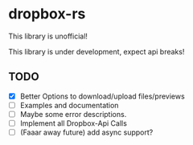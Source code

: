 # dropbox-rs
This library is unofficial!

This library is under development, expect api breaks!

## TODO
- [X] Better Options to download/upload files/previews
- [ ] Examples and documentation
- [ ] Maybe some error descriptions.
- [ ] Implement all Dropbox-Api Calls
- [ ] (Faaar away future) add async support?
